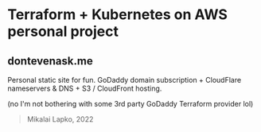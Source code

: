 # Terraform + Kubernetes on AWS personal project

## dontevenask.me

Personal static site for fun. GoDaddy domain subscription + CloudFlare nameservers & DNS + S3 / CloudFront hosting.

(no I'm not bothering with some 3rd party GoDaddy Terraform provider lol)

> Mikalai Lapko, 2022
